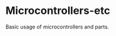 <!--
README.md

Change History:
2022-06-25/ec:  Initial release.
-->

# Microcontrollers-etc

Basic usage of microcontrollers and parts.
